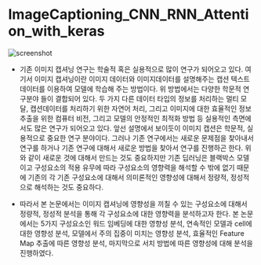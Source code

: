 # ImageCaptioning_CNN_RNN_Attention_with_keras  

![screenshot](https://user-images.githubusercontent.com/48201370/82135946-40771c00-9843-11ea-8659-528904669b65.PNG)  

-  기존 이미지 캡셔닝 연구는 학술적 혹은 실용적으로 많이 연구가 되어오고 있다. 여기서 이미지 캡셔닝이란 이미지 데이터와 이미지데이터를 설명해주는 캡션 텍스트 데이터를 이용하여 모델에 학습해 주는 방법이다. 위 방법에서는 다양한 학문적 연구분야 들이 결합되어 있다. 두 가지 다른 데이터 타입의 정보를 처리하는 멀티 모달, 캡션데이터를 처리하기 위한 자연어 처리, 그리고 이미지에 대한 효율적인 정보 추출을 위한 컴퓨터 비전, 그리고 모델의 안정적인 최적화 방법 등 실용적인 측면에서도 많은 연구가 되어오고 있다. 앞선 설명에서 보이듯이 이미지 캡션은 학문적, 실용적으로 중요한 연구 분야이다. 그러나 기존 연구에서는 새로운 문제점을 찾아내서 연구를 하거나 기존 연구에 대해서 새로운 방법을 찾아서 연구를 진행하곤 한다. 위와 같이 새로운 것에 대해서 만드는 것도 중요하지만 기존 딥러닝은 블랙박스 모델이고 구성요소의 적용 유무에 따라 구성요소의 영향력을 해석할 수 밖에 없기 때문에 기존의 각 기존 구성요소에 대해서 의미론적인 영향성에 대해서 정량적, 정성적으로 해석하는 것도 중요하다. 

-  따라서 본 논문에서는 이미지 캡셔닝에 영향성을 끼칠 수 있는 구성요소에 대해서 정량적,  정성적 분석을 통해 각 구성요소에 대한 영향력을 분석하고자 한다. 본 논문에서는 5가지 구성요소인 워드 임베딩에 대한 영향성 분석, 연속적인 모델과 cell에 대한 영향성 분석, 모델에서 주의 집중이 미치는 영향성 분석, 효율적인 Feature Map 추출에 따른 영향성 분석, 마지막으로 서치 방법에 따른 영향성에 대해 분석을 진행하였다.


